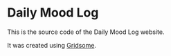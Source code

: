 # Daily Mood Log

This is the source code of the Daily Mood Log website.

It was created using [Gridsome](https://gridsome.org/).

